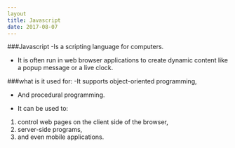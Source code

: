 ```yaml
---
layout
title: Javascript
date: 2017-08-07
---
```

###Javascript
-Is a scripting language for computers.
- It is often run in web browser applications to create dynamic content like a popup message or a live clock. 

 ###what is it used for:
-It supports object-oriented programming,
- And procedural programming.

- It can be used to:
1. control web pages on the client side of the browser,
2. server-side programs,
3. and even mobile applications.

